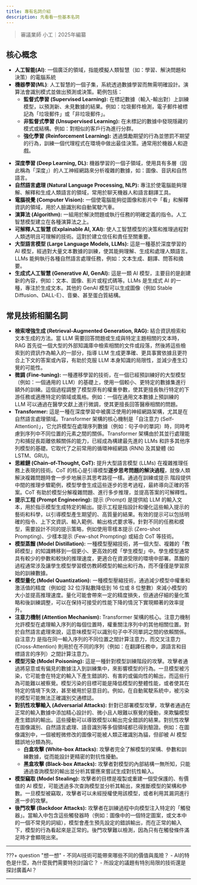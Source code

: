 ```yaml
---
title: 專有名詞介紹
description: 先看看一些基本名詞
---
```


> 審議業師 小工｜2025年編纂



## 核心概念

- **人工智能(AI)**: 一個廣泛的領域，指能模擬人類智慧（如：學習、解決問題和決策）的電腦系統
- **機器學習(ML)**: 人工智慧的一個子集，系統透過數據學習而無需明確設計。演算法會識別模式並做出預測或決策。範例包括：
    * **監督式學習 (Supervised Learning):** 在標記數據（輸入-輸出對）上訓練模型，以預測新、未見數據的結果。例如：垃圾郵件檢測，電子郵件被標記為「垃圾郵件」或「非垃圾郵件」。
    * **非監督式學習 (Unsupervised Learning):** 在未標記的數據中發現隱藏的模式或結構。例如：對相似的客戶行為進行分群。
    * **強化學習 (Reinforcement Learning):** 透過獎勵期望的行為並懲罰不期望的行為，訓練一個代理程式在環境中做出最佳決策。通常用於機器人和遊戲。
* **深度學習 (Deep Learning, DL):** 機器學習的一個子領域，使用具有多層（因此稱為「深度」）的人工神經網路來分析複雜的數據，如：圖像、音訊和自然語言。
* **自然語言處理 (Natural Language Processing, NLP):** 專注於使電腦能夠理解、解釋和生成人類語言的領域，常用於聊天機器人和語言翻譯工具。
* **電腦視覺 (Computer Vision):** 一個使電腦能夠從圖像和影片中「看」和解釋資訊的領域，用於人臉識別和自動駕駛汽車。
* **演算法 (Algorithm):** 一組用於解決問題或執行任務的明確定義的指令。人工智慧模型建立在各種演算法之上。
* **可解釋人工智慧 (Explainable AI, XAI):** 使人工智慧模型的決策和推理過程對人類透明且可理解的技術。這對於建立信任和責任至關重要。
* **大型語言模型 (Large Language Models, LLMs):** 這是一種基於深度學習的 AI 模型，經過對大量文本數據的訓練，使其能夠理解、生成和處理人類語言。LLMs 能夠執行各種自然語言處理任務，例如：文本生成、翻譯、問答和摘要。
* **生成式人工智慧 (Generative AI, GenAI):** 這是一類 AI 模型，主要目的是創建新的內容，例如：文本、圖像、影片或程式碼等。LLMs 是生成式 AI 的一種，專注於生成文本。其他的 GenAI 模型可以生成圖像（例如 Stable Diffusion、DALL-E）、音樂、甚至蛋白質結構。




## 常見技術相關名詞


* **檢索增強生成 (Retrieval-Augmented Generation, RAG):** 結合資訊檢索和文本生成的方法。當 LLM 需要回答問題或生成與特定主題相關的文本時，RAG 首先從一個大型的外部知識庫中檢索相關的文件或段落，然後將這些檢索到的資訊作為輸入的一部分，指導 LLM 生成更準確、更具事實依據且更符合上下文的答案或內容，有助於克服 LLM 本身知識的局限性，並減少產生幻覺的可能性。
* **微調 (Fine-tuning):** 一種遷移學習的技術，在一個已經預訓練好的大型模型（例如：一個通用的 LLM）的基礎上，使用一個較小、更特定的數據集進行額外的訓練。這個過程調整了模型原有的權重參數，使其更擅長執行特定的下游任務或適應特定的領域或風格。例如：一個在通用文本數據上預訓練的 LLM 可以通過在醫學文獻上進行微調，使其更擅長回答醫療相關的問題。
* **Transformer:** 這是一種在深度學習中被廣泛使用的神經網路架構，尤其是在自然語言處理領域。Transformer 架構的核心機制是「自注意力 (Self-Attention)」，它允許模型在處理序列數據（例如：句子中的單詞）時，同時考慮到序列中不同位置的元素之間的關係。Transformer 架構由於其並行處理能力和捕捉長距離依賴關係的能力，已經成為構建最先進的 LLMs 和許多其他序列模型的基礎。它取代了之前常用的循環神經網路 (RNN) 及其變體 (如 LSTM、GRU)。
* **思維鏈 (Chain-of-Thought, CoT):** 提升大型語言模型 (LLMs) 在複雜推理任務上表現的技術。CoT 的核心是引導模型**逐步思考問題的解決過程**，就像人類解決複雜問題時會一步步地展示其思考路徑一樣。通過在訓練或提示 階段提供中間的推理步驟範例，模型學會生成這些逐步的思考過程，最終導向正確的答案。CoT 有助於模型分解複雜問題、進行多步推理，並提高答案的可解釋性。
* **提示工程 (Prompt Engineering):** 提示 (Prompt) 是提供給 LLM 的輸入文本，用於指示模型生成特定的輸出。提示工程是指設計和優化這些輸入提示的藝術和科學，以引導模型產生期望的、高質量的結果。有效的提示可以包括明確的指令、上下文資訊、輸入範例、輸出格式要求等。針對不同的任務和模型，需要設計不同的提示策略，例如使用零樣本提示 (Zero-shot Prompting)、少樣本提示 (Few-shot Prompting) 或結合 CoT 等技術。
* **模型蒸餾 (Model Distillation):** 一種模型壓縮技術，將一個大型、複雜的「教師模型」的知識轉移到一個更小、更高效的模「學生模型」中。學生模型通常具有較少的參數和較快的推理速度，更適合在資源受限的環境中部署。蒸餾的過程通常涉及讓學生模型學習模仿教師模型的輸出和行為，而不僅僅是學習原始的訓練數據。
* **模型量化 (Model Quantization):** 一種模型壓縮技術，通過減少模型中權重和激活值的精度（例如從 32 位浮點數降低到 16 位或 8 位整數）來減小模型的大小並提高推理速度。量化可能會帶來一定的精度損失，但通過仔細的量化策略和後訓練調整，可以在保持可接受的性能下降的情況下實現顯著的效率提升。
* **注意力機制 (Attention Mechanism):** Transformer 架構的核心。注意力機制允許模型在處理輸入序列的每個位置時，權重關注序列中的其他相關位置。對於自然語言處理來說，這意味模型可以識別句子中不同單詞之間的依賴關係。自注意力 是指在同一輸入序列的不同位置之間計算注意力，而交叉注意力 (Cross-Attention) 則用於在不同的序列（例如：在翻譯任務中，源語言和目標語言的序列）之間計算注意力。
* **模型污染 (Model Poisoning):** 這是一種針對模型訓練階段的攻擊。攻擊者通過將惡意或有偏見的數據注入到訓練集中，來影響模型的行為。一旦模型被污染，它可能會在特定的輸入下產生錯誤的、有害的或偏向性的輸出，而這些行為可能難以被察覺。模型污染的目標可能是降低模型的整體性能，或者使其在特定的情境下失效，甚至被用於惡意目的。例如，在自動駕駛系統中，被污染的模型可能無法正確識別交通標誌。
* **對抗性攻擊輸入 (Adversarial Attacks):** 針對已部署模型攻擊，攻擊者通過在正常的輸入數據中添加精心設計的、微小且人眼難以察覺的擾動，來欺騙模型產生錯誤的輸出。這些擾動可以導致模型以輸出完全錯誤的結果。對抗性攻擊在圖像識別、自然語言處理、語音識別等多個領域都已得到驗證。例如：在圖像識別中，一個被輕微修改的圖像可能被人類正確識別為貓，但卻被 AI 模型錯誤地分類為狗。
    * **白盒攻擊 (White-box Attacks):** 攻擊者完全了解模型的架構、參數和訓練數據，從而能設計更精密的對抗性擾動。
    * **黑盒攻擊 (Black-box Attacks):** 攻擊者對模型的內部結構一無所知，只能通過查詢模型的輸出並分析其響應來嘗試生成對抗性輸入。
* **模型竊取 (Model Stealing):** 攻擊者的目標是複製或重建一個受保護的、有價值的 AI 模型，可能透過多次查詢模型並分析其輸出，來推斷模型的架構和參數。一旦模型被竊取，攻擊者可以未經授權使用該模型，或者利用其漏洞進行進一步的攻擊。
* **後門攻擊 (Backdoor Attacks):** 攻擊者在訓練過程中向模型注入特定的「觸發器」。當輸入中包含這些觸發器時（例如：圖像中的一個特定圖案，或文本中的一個不常見的詞組），模型會產生預先設定的錯誤輸出，而在正常的輸入下，模型的行為看起來是正常的。後門攻擊難以檢測，因為只有在觸發條件滿足時才會顯現出來。



---

???+ question "想一想"
	- 不同AI技術可能帶來哪些不同的價值與風險？
	- AI的特色是什麼，為什麼我們需要特別討論它？
	- 所設定的議題有特別局限的技術還是探討廣義AI？
    
---
